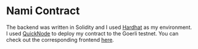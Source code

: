 # Nami Contract

The backend was written in Solidity and I used [Hardhat](https://hardhat.org/) as my environment. I used [QuickNode](https://www.quicknode.com/) to deploy my contract to the Goerli testnet. You can check out the corresponding frontend [here](https://github.com/ArKane-6418/Nami-Frontend).
